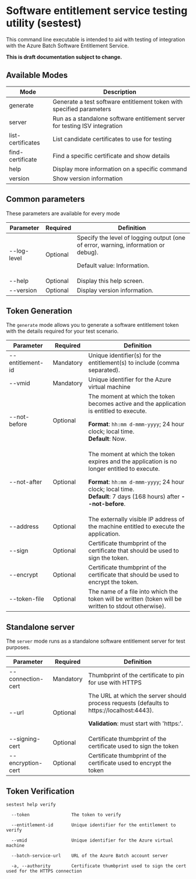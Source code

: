 # Software entitlement service testing utility (sestest)

This command line executable is intended to aid with testing of integration with the Azure Batch Software Entitlement Service.

**This is draft documentation subject to change.**

## Available Modes

| Mode                | Description                                                                 |
| ------------------- | --------------------------------------------------------------------------- |
| generate            | Generate a test software entitlement token with specified parameters        |
| server              | Run as a standalone software entitlement server for testing ISV integration |
| list-certificates   | List candidate certificates to use for testing                              |
| find-certificate    | Find a specific certificate and show details                                |
| help                | Display more information on a specific command                              |
| version             | Show version information                                                    |

## Common parameters

These parameters are available for every mode

| Parameter                        | Required  | Definition                                                                                                           |
| -------------------------------- | --------- | -------------------------------------------------------------------------------------------------------------------- |
| --log-level                      | Optional  | Specify the level of logging output (one of error, warning, information or debug). <p/> Default value: Information.  |
| --help                           | Optional  | Display this help screen.                                                                                            |
| --version                        | Optional  | Display version information.                                                                                         |

## Token Generation 

The `generate` mode allows you to generate a software entitlement token with the details required for your test scenario.

| Parameter         | Required  | Definition                                                                                                                                                                                                                        |
| ----------------- | --------- | --------------------------------------------------------------------------------------------------------------------------------------------------------------------------------------------------------------------------------- |
| --entitlement-id  | Mandatory | Unique identifier(s) for the entitlement(s) to include (comma separated).                                                                                                                                                         |
| --vmid            | Mandatory | Unique identifier for the Azure virtual machine                                                                                                                                                                                   |
| --not-before      | Optional  | The moment at which the token becomes active and the application is entitled to execute. <p/> **Format**: `hh:mm d-mmm-yyyy`; 24 hour clock; local time. <br/> **Default**: Now.                                                  |
| --not-after       | Optional  | The moment at which the token expires and the application is no longer entitled to execute. <p/> **Format**: `hh:mm d-mmm-yyyy`; 24 hour clock; local time. <br/> **Default**: 7 days (168 hours) after **--not-before**.         |
| --address         | Optional  | The externally visible IP address of the machine entitled to execute the application.                                                                                                                                             |
| --sign            | Optional  | Certificate thumbprint of the certificate that should be used to sign the token.                                                                                                                                                  |
| --encrypt         | Optional  | Certificate thumbprint of the certificate that should be used to encrypt the token.                                                                                                                                               |
| --token-file      | Optional  | The name of a file into which the token will be written (token will be written to stdout otherwise).                                                                                                                              |

## Standalone server

The `server` mode runs as a standalone software entitlement server for test purposes.

| Parameter                      | Required  | Definition                                                                                                                               |
| ------------------------------ | --------- | ---------------------------------------------------------------------------------------------------------------------------------------- |
| --connection-cert              | Mandatory | Thumbprint of the certificate to pin for use with HTTPS                                                                                  |
| --url                          | Optional  | The URL at which the server should process requests (defaults to https://localhost:4443). <p/> **Validation**: must start with 'https:'. |
| --signing-cert                 | Optional  | Certificate thumbprint of the certificate used to sign the token                                                                         |
| --encryption-cert              | Optional  | Certificate thumbprint of the certificate used to encrypt the token                                                                      |



## Token Verification

```
sestest help verify

  --token                The token to verify

  --entitlement-id       Unique identifier for the entitlement to verify

  --vmid                 Unique identifier for the Azure virtual machine

  --batch-service-url    URL of the Azure Batch account server

  -a, --authority        Certificate thumbprint used to sign the cert used for the HTTPS connection
```


